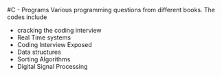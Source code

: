 #C - Programs
Various programming questions from different books. The codes include 
* cracking the coding interview 
* Real Time systems
* Coding Interview Exposed
* Data structures
* Sorting Algorithms
* Digital Signal Processing